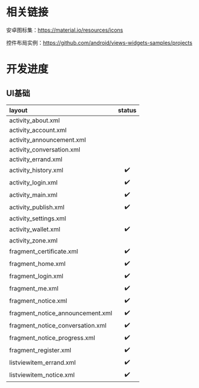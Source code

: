 # 相关链接

安卓图标集：https://material.io/resources/icons

控件布局实例：https://github.com/android/views-widgets-samples/projects

# 开发进度

## UI基础

| layout                           | status |
| :------------------------------- | :----: |
| activity_about.xml               |      ️  |
| activity_account.xml             |        |
| activity_announcement.xml        |        |
| activity_conversation.xml        |        |
| activity_errand.xml              |        |
| activity_history.xml             |   ✔️   |
| activity_login.xml               |   ✔️   |
| activity_main.xml                |   ✔️   |
| activity_publish.xml             |   ✔️   |
| activity_settings.xml            |        |
| activity_wallet.xml              |   ✔️   |
| activity_zone.xml                |        |
| fragment_certificate.xml         |   ✔️   |
| fragment_home.xml                |   ✔️   |
| fragment_login.xml               |   ✔️   |
| fragment_me.xml                  |   ✔️   |
| fragment_notice.xml              |   ✔️   |
| fragment_notice_announcement.xml |   ✔️   |
| fragment_notice_conversation.xml |   ✔️   |
| fragment_notice_progress.xml     |   ✔️   |
| fragment_register.xml            |   ✔️   |
| listviewitem_errand.xml          |   ✔️   |
| listviewitem_notice.xml          |   ✔️   |